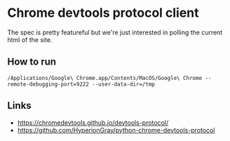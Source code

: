# Chrome devtools protocol client

The spec is pretty featureful but we're just interested in polling the current html of the site.

## How to run

```shell
/Applications/Google\ Chrome.app/Contents/MacOS/Google\ Chrome --remote-debugging-port=9222 --user-data-dir=/tmp
```



## Links

- https://chromedevtools.github.io/devtools-protocol/
- https://github.com/HyperionGray/python-chrome-devtools-protocol